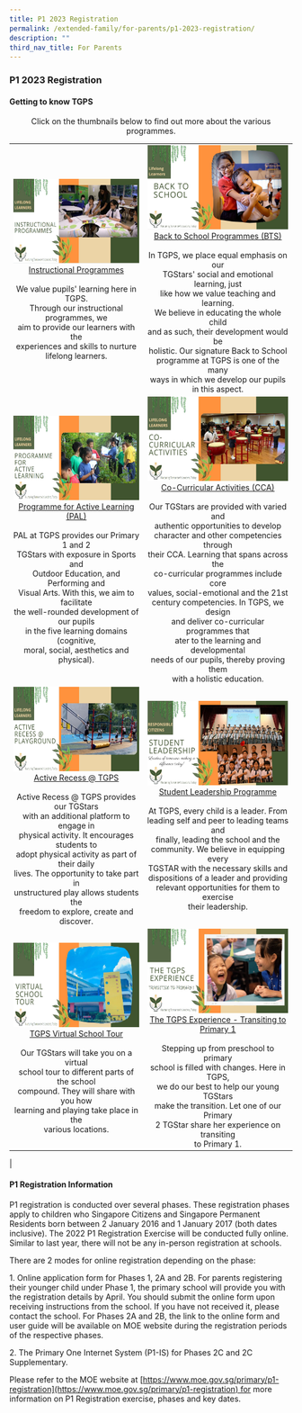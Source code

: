 ```yaml
---
title: P1 2023 Registration
permalink: /extended-family/for-parents/p1-2023-registration/
description: ""
third_nav_title: For Parents
---
```

### **P1 2023 Registration**
#### **Getting to know TGPS**
<center>Click on the thumbnails below to find out more about the various programmes.</center>


|  |  |
|:---:|:---:|
| <a href="https://teckgheepri.moe.edu.sg/qql/slot/u513/P1/Instructional%20Programmes.mp4"><img style="width:250px;height:150px;" src="/images/gettingtoknowtgps1.jpg">Instructional Programmes</a><br><br>We value pupils' learning here in TGPS.<br> Through our instructional programmes, we<br> aim to provide our learners with the<br> experiences and skills to nurture lifelong learners. | <a href="webhere"><img style="width:250px;height:150px;" src="/images/gettingtoknowtgps2.jpg">Back to School Programmes (BTS)</a><br><br>In TGPS, we place equal emphasis on our <br>TGStars' social and emotional learning, just<br> like how we value teaching and learning.<br> We believe in educating the whole child<br> and as such, their development would be<br> holistic. Our signature Back to School <br>programme at TGPS is one of the many<br> ways in which we develop our pupils in this aspect. |
| <a href="https://teckgheepri.moe.edu.sg/qql/slot/u513/P1/Programme%20for%20Active%20Learning_PAL.mp4"><img style="width:250px;height:150px;" src="/images/gettingtoknowtgps3.jpg">Programme for Active Learning (PAL)</a><br><br>PAL at TGPS provides our Primary 1 and 2<br>TGStars with exposure in Sports and<br>Outdoor Education, and Performing and<br>Visual Arts. With this, we aim to facilitate<br>the well-rounded development of our pupils<br>in the five learning domains (cognitive,<br>moral, social, aesthetics and physical). | <a href="https://teckgheepri.moe.edu.sg/qql/slot/u513/P1/LIfelong%20Learners%20-%20CCAs%20.mp4"><img style="width:250px;height:150px;" src="/images/gettingtoknowtgps4.jpg">Co-Curricular Activities (CCA)</a><br><br>Our TGStars are provided with varied and<br>authentic opportunities to develop<br>character and other competencies through<br>their CCA. Learning that spans across the<br>co-curricular programmes include core<br>values, social-emotional and the 21st<br>century competencies. In TGPS, we design<br>and deliver co-curricular programmes that<br>ater to the learning and developmental<br>needs of our pupils, thereby proving them<br>with a holistic education. |
| <a href="https://teckgheepri.moe.edu.sg/qql/slot/u513/P1/Lifelong%20Learner%20-%20Active%20Recess%20%20Playground.mp4"><img style="width:250px;height:150px;" src="/images/gettingtoknowtgps5.jpg">Active Recess @ TGPS</a><br><br>Active Recess @ TGPS provides our TGStars<br>with an additional platform to engage in<br>physical activity. It encourages students to<br>adopt physical activity as part of their daily<br>lives. The opportunity to take part in<br>unstructured play allows students the<br>freedom to explore, create and discover. | <a href="https://teckgheepri.moe.edu.sg/qql/slot/u513/P1/Student%20Leadership%20for%20P1%202022%20publicity.mp4"><img style="width:250px;height:150px;" src="/images/gettingtoknowtgps6.jpg">Student Leadership Programme</a><br><br>At TGPS, every child is a leader. From<br>leading self and peer to leading teams and<br>finally, leading the school and the<br>community. We believe in equipping every<br>TGSTAR with the necessary skills and<br>dispositions of a leader and providing<br>relevant opportunities for them to exercise<br>their leadership. |
| <a href="https://drive.google.com/file/d/1sBJITk0kM1AzHhaRGHfb6No9aJyn42x0/view"><img style="width:250px;height:150px;" src="/images/gettingtoknowtgps7.jpg">TGPS Virtual School Tour</a><br><br>Our TGStars will take you on a virtual<br>school tour to different parts of the school<br>compound. They will share with you how<br>learning and playing take place in the<br>various locations. | <a href="https://teckgheepri.moe.edu.sg/qql/slot/u513/P1/Transition%20to%20Primary%201.mp4"><img style="width:250px;height:150px;" src="/images/gettingtoknowtgps8.jpg">The TGPS Experience - Transiting to Primary 1</a><br><br>Stepping up from preschool to primary<br>school is filled with changes. Here in TGPS,<br>we do our best to help our young TGStars<br>make the transition. Let one of our Primary<br>2 TGStar share her experience on transiting<br>to Primary 1. |
|

#### **P1 Registration Information**
P1 registration is conducted over several phases. These registration phases apply to children who Singapore Citizens and Singapore Permanent Residents born between 2 January 2016 and 1 January 2017 (both dates inclusive). The 2022 P1 Registration Exercise will be conducted fully online. Similar to last year, there will not be any in-person registration at schools.

There are 2 modes for online registration depending on the phase:

1\.  Online application form for Phases 1, 2A and 2B. For parents registering their younger child under Phase 1, the primary school will provide you with the registration details by April. You should submit the online form upon receiving instructions from the school. If you have not received it, please contact the school. For Phases 2A and 2B, the link to the online form and user guide will be available on MOE website during the registration periods of the respective phases.  
      
2\.  The Primary One Internet System (P1-IS) for Phases 2C and 2C Supplementary.  

Please refer to the MOE website at [https://www.moe.gov.sg/primary/p1-registration](https://www.moe.gov.sg/primary/p1-registration) for more information on P1 Registration exercise, phases and key dates.
